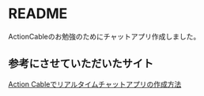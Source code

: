 # README

ActionCableのお勉強のためにチャットアプリ作成しました。

## 参考にさせていただいたサイト

[Action Cableでリアルタイムチャットアプリの作成方法](https://qiita.com/Hijiri-K/items/c3774c72a2cb68e1a720)
